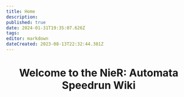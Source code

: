 ```yaml
---
title: Home
description: 
published: true
date: 2024-01-31T19:35:07.626Z
tags: 
editor: markdown
dateCreated: 2023-08-13T22:32:44.381Z
---
```


<h1 align="center">Welcome to the NieR: Automata Speedrun Wiki</h1>